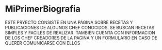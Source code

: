 # MiPrimerBiografia
 ESTE PRYECTO CONSISTE EN UNA PÁGINA SOBRE RECETAS Y PUBLICACIONES DE ALGUNOS CHEF CONOCIDOS.
 SE BUSCAN RECETAS SIMPLES Y FACILES DE REALIZAR.
 TAMBIEN CUENTA CON INFORMACION DE LOS CHEF CREADORES DE LA PAGINA Y UN FORMULARIO EN CASO DE QUERER COMUNICARSE CON ELLOS
